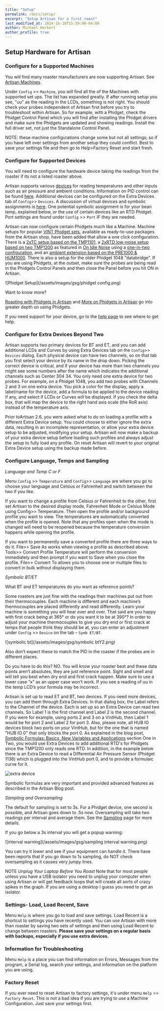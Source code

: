 ```yaml
---
title: "Setup"
permalink: /docs/setup/
excerpt: "Setup Artisan for a first roast"
last_modified_at: 2024-16-10T15:59:00-04:00
author: Michael Herbert
author_profile: true
---
```


## Setup Hardware for Artisan

### Configure for a Supported Machines

You will find many roaster manufacturers are now supporting Artisan.    See [Artisan Machines](https://artisan-scope.org/machines/).

Under `Config` >> `Machine`, you will find all the of the Machines with supported set ups.  The list has expanded greatly.  If after running setup you see, "uu" as the reading in the LCDs, something is not right. You should check your probes independent of Artisan first before you try to troubleshoot within Artisan.  So for example, with a Phidget, check the Phidget Control Panel which you will find after installing the Phidget drivers and make sure the Phidgets are updated and showing readings.  Install the full driver set, not just the Standalone Control Panel.  

NOTE: these machine configurations change some but not all settings; so if you have left over settings from another setup they could conflict.  Best to save your settings file and then go to Help>Factory Reset and start fresh.  

### Configure for Supported Devices

You will need to configure the hardware device taking the readings from the roaster if its not a listed roaster above. 

Artisan supports various [devices](https://artisan-scope.org/devices/index) for reading temperatures and other inputs such as air pressure and ambient conditions. Information on PID control can be found [here](https://artisan-roasterscope.blogspot.com/2016/11/pid-control.html).  Additional devices can be configured on the Extra Devices tab of `Config`>> `Devices`.   A discussion of virtual devices and symbolic assignments is [here](https://artisan-roasterscope.blogspot.com/2014/04/virtual-devices-and-symbolic-assignments.html). One potential symbolic assignment is for your bean temp, explained below, or the use of certain devices like an RTD Phidget.
Port settings are found under `Config` >> `Port` IF they are needed.

Artisan can now configure certain Phidgets much like a Machine. Machine setups for popular [VINT Phidget sets](https://artisan-scope.org/devices/phidget-sets/), available as ready-to-use packages from the Artisan shop, have been added that allow a one click configuration. There is a [2xTC setup based on the TMP1101](https://artisan-scope.org/phidgets/2x-tc-set/), a [2xRTD low-noise setup based on two TMP1200](https://artisan-scope.org/phidgets/2x-rtd-set/) as featured in [On Idle Noise](https://artisan-roasterscope.blogspot.com/2019/03/on-idle-noise.html) using a [one-in-two configuration](https://artisan-roasterscope.blogspot.com/2019/11/symbolic-formulas-basics-new-variables.html#one-in-two), and an [ambient extension based on the PRE1000 & HUM1000](https://artisan-scope.org/phidgets/ambient-extension/). There is also a setup for the older Phidget 1048 "databridge".  If you are using Phidgets, at the outset, make sure the probes are being read in the Phidgets Control Panels and then close the Panel before you hit ON in Artisan.

![Phidget Setup](/assets/images/gsg/phidget config.png)

Want to know more?

[Roasting with Phidgets in Artisan](https://artisan-roasterscope.blogspot.com/2017/12/roasting-with-phidgets.html) and [More on Phidgets in Artisan](https://artisan-roasterscope.blogspot.de/2017/12/more-phidgets.html) go into greater depth on using Phidgets.  

If you need support for your device, go to the [help page](https://artisan-scope.org/help/) to see where to get help.  

### Configure for Extra Devices Beyond Two

Artisan supports two primary devices for BT and ET, and you can add additional LCDs and Curves by using Extra Devices tab on the `Config`>> `Devices` dialog.  Each physical device can have two channels, so on that tab you first select your device by its name in the drop down.  Picking the correct device is critical, and if your device has more than two channels you might see some numbers after the name which indicates the additional channels such as Center 304 34.  You only need one extra device for two probes.  For example, on a Phidget 1048, you add two probes with Channels 2 and 3 on one extra device.  You pick a color for the display, apply a label/name for the device, add a formula to be applied to the device reading if any, and select if LCDs or Curves will be displayed. If you check the delta box, that will map the device to the right hand axis scale (the RoR axis) instead of the temperature axis.  

Prior toArtisan 2.6, you were asked what to do on loading a profile with a different Extra Device setup. You could choose to either ignore the extra data, resulting in an incomplete representation, or allow your extra device setup to be adjusted, modifying your setup.  Artisan will now make a backup of your extra device setup before loading such profiles and always adjust the setup to fully load any profile. On reset Artisan will revert to your original Extra Device setup using the backup made before.

### Configure Language, Temps and Sampling

*Language and Temp C or F*

Menu `Config` >> `Temperature` and `Config`>> `Language` are where you go to choose your language and Celsius or Fahrenheit and switch between the two if you like.  

If you want to change a profile from Celsius or Fahrenheit to the other, first set Artisan to the desired display mode, Fahrenheit Mode or Celsius Mode using Config>> Temperature. Then open the profile and/or background profile you want to view. The temperatures are automatically converted when the profile is opened. Note that any profiles open when the mode is changed will need to be reopened because the temperature conversion happens while opening the profile.

If you want to permanently save a converted profile there are three ways to do it.
File>> Save As works when viewing a profile as described above.
Tools>> Convert Profile Temperature will perform the conversion immediately and then prompt if you want to Save when you close the profile.
File>> Convert To allows you to choose one or multiple files to convert in bulk without displaying them.

*Symbolic BT/ET*

What BT and ET temperatures do you want as reference points?  

Some roasters are just fine with the readings their machines put out from their thermocouples.  Each machine is different and each machine’s thermocouples are placed differently and read differently.  Learn your machine is something you will hear over and over.  That said are you happy with first crack being at 365° or do you want it to be at 390°?  In order to adjust your machine thermocouples to give you dry end or first crack at temps that people think they should be at, you can enter an adjustment under `Config` >> `Device` on the tab – `Symb ET/BT`.  

![symbolic bt](/assets/images/gsg/symbolic btY2.png)

Also don’t expect these to match the PID in the roaster if the probes are in different places.

Do you have to do this? NO.  You will know your roaster best and these data points aren’t absolutes, they are just reference point.  Sight and smell and will tell you best when dry end and first crack happen.  Make sure to use a lower case “x” as an upper case won’t work.  If you see a reading of uu in the temp LCD’s your formula may be incorrect.

Artisan is set up to read ET and BT, two devices.  If you need more devices, you can add them through Extra Devices.  In that dialog box, the Label refers to the Channel of the device.  Each is set up so an Extra Device can read two channels.  So Label 1 is the first channel and Label 2 is the second channel.  If you were for example, using ports 2 and 3 on a VintHub, then Label 1 would be for port 2 and Label 2 for port 3.  Also, please note, all HUB IO devices block two ports on your VintHub, but for the one that is named "HUB IO 0" that only blocks the port 0. As explained in the blog post, [Symbolic Formulas: Basics, New Variables and Applications](https://artisan-roasterscope.blogspot.com/2019/11/symbolic-formulas-basics-new-variables.html) section One in Two, you would use Extra Devices to add additional RTD's for Phidgets since the TMP1200 only reads one RTD.  In addition, in the example below there is an Extra Device to read a Differential Air Pressure Sensor (Phidget 1136) which is plugged into the VintHub port 0, and to provide a formulaic curve for it.  

![extra device](/assets/images/gsg/Extra%20Devices.png)

Symbolic formulas are very important and provided advanced features as described in the Artisan Blog post.  


*Sampling and Oversampling*

The default for sampling is set to 3s.  For a Phidget device, one second is possible, and Artisan goes down to .5s now.  Oversampling will take two readings per interval and average them.  See the [Sampling](https://artisan-scope.org/docs/sampling/) page for more details.  

If you go below a 3s interval you will get a popup warning:

![interval warning](/assets/images/gsg/sampling interval warning.png)


You can try it lower and see if your equipment can handle it.  There have been reports that if you go down to 1s sampling, do NOT check oversampling as it causes very jumpy lines.  


NOTE *Unplug Your Laptop Before You Roast*
Note that for most people unless you have a USB isolator you need to unplug your computer when using Artisan or will get feedback loops that will create all sorts of crazy spikes in the graph.  If you are using a desktop I guess you need to get an isolator.  

### Settings- Load, Load Recent, Save

Menu `Help` is where you go to load and save settings.  Load Recent is a shortcut to settings you have recently used. You can use Artisan with more than roaster by saving two sets of settings and then using Load Recent to change between roasters.   **Please save your settings on a regular basis with backups, especially if you use extra devices.**

### Information for Troubleshooting

Menu `Help` is a place you can find information on Errors, Messages from the program, a Serial log, search your settings, and information on the platform you are using.

### Factory Reset

If you ever need to reset Artisan to factory settings, it's under menu `Help` >> `Factory Reset`.  This is not a bad idea if you are trying to use a Machine Configuration.  Just save your settings first.  
